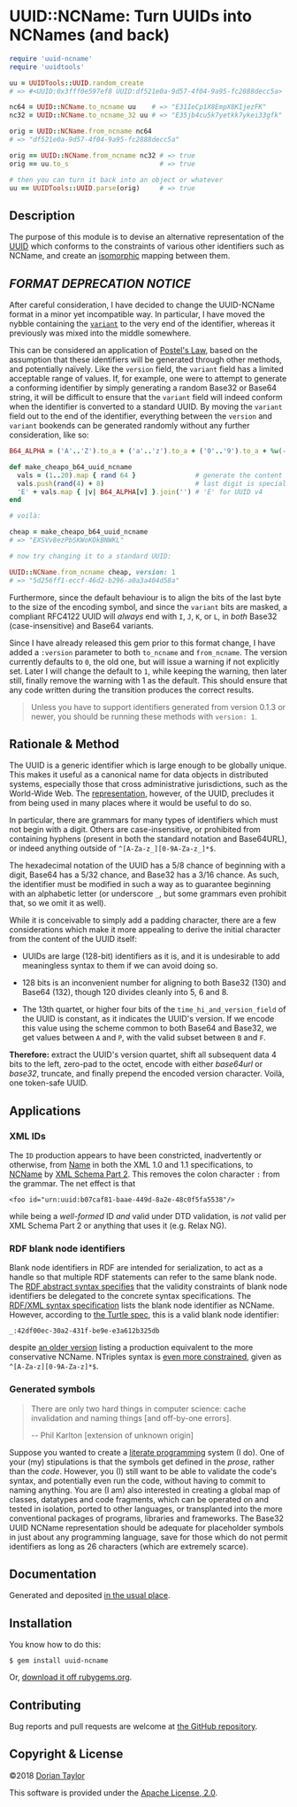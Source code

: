 # UUID::NCName: Turn UUIDs into NCNames (and back)

```ruby
require 'uuid-ncname'
require 'uuidtools'

uu = UUIDTools::UUID.random_create
# => #<UUID:0x3fff0e597ef8 UUID:df521e0a-9d57-4f04-9a95-fc2888decc5a>

nc64 = UUID::NCName.to_ncname uu    # => "E31IeCp1X8EmpX8KIjezFK"
nc32 = UUID::NCName.to_ncname_32 uu # => "E35jb4cu5k7yetkk7ykei33gfk"

orig = UUID::NCName.from_ncname nc64
# => "df521e0a-9d57-4f04-9a95-fc2888decc5a"

orig == UUID::NCName.from_ncname nc32 # => true
orig == uu.to_s                       # => true

# then you can turn it back into an object or whatever
uu == UUIDTools::UUID.parse(orig)     # => true
```

## Description

The purpose of this module is to devise an alternative representation
of the [UUID](http://tools.ietf.org/html/rfc4122) which conforms to
the constraints of various other identifiers such as NCName, and create an
[isomorphic](http://en.wikipedia.org/wiki/Isomorphism) mapping between
them.

## _FORMAT DEPRECATION NOTICE_

After careful consideration, I have decided to change the UUID-NCName
format in a minor yet incompatible way. In particular, I have moved
the nybble containing
the [`variant`](https://tools.ietf.org/html/rfc4122#section-4.1.1) to
the very end of the identifier, whereas it previously was mixed into
the middle somewhere.

This can be considered an application
of [Postel's Law](https://en.wikipedia.org/wiki/Postel%27s_law), based
on the assumption that these identifiers will be generated through
other methods, and potentially naïvely. Like the `version` field, the
`variant` field has a limited acceptable range of values. If, for
example, one were to attempt to generate a conforming identifier by
simply generating a random Base32 or Base64 string, it will be
difficult to ensure that the `variant` field will indeed conform when
the identifier is converted to a standard UUID. By moving the
`variant` field out to the end of the identifier, everything between
the `version` and `variant` bookends can be generated randomly without
any further consideration, like so:

```ruby
B64_ALPHA = ('A'..'Z').to_a + ('a'..'z').to_a + ('0'..'9').to_a + %w(- _)

def make_cheapo_b64_uuid_ncname
  vals = (1..20).map { rand 64 }               # generate the content
  vals.push(rand(4) + 8)                       # last digit is special
  'E' + vals.map { |v| B64_ALPHA[v] }.join('') # 'E' for UUID v4
end

# voilà:

cheap = make_cheapo_b64_uuid_ncname
# => "EXSVv8ezPbSKWoKOkBNWKL"

# now try changing it to a standard UUID:

UUID::NCName.from_ncname cheap, version: 1
# => "5d256ff1-eccf-46d2-b296-a0a3a404d58a"
```

Furthermore, since the default behaviour is to align the bits of the
last byte to the size of the encoding symbol, and since the `variant`
bits are masked, a compliant RFC4122 UUID will _always_ end with `I`,
`J`, `K`, or `L`, in _both_ Base32 (case-insensitive) and Base64
variants.

Since I have already released this gem prior to this format change, I
have added a `:version` parameter to both `to_ncname` and
`from_ncname`. The version currently defaults to `0`, the old one, but
will issue a warning if not explicitly set. Later I will change the
default to `1`, while keeping the warning, then later still, finally
remove the warning with 1 as the default. This should ensure that any
code written during the transition produces the correct results.

> Unless you have to support identifiers generated from version 0.1.3
> or newer, you should be running these methods with `version: 1`.

## Rationale & Method

The UUID is a generic identifier which is large enough to be globally
unique. This makes it useful as a canonical name for data objects in
distributed systems, especially those that cross administrative
jurisdictions, such as the World-Wide Web. The
[representation](http://tools.ietf.org/html/rfc4122#section-3),
however, of the UUID, precludes it from being used in many places
where it would be useful to do so.

In particular, there are grammars for many types of identifiers which
must not begin with a digit. Others are case-insensitive, or
prohibited from containing hyphens (present in both the standard
notation and Base64URL), or indeed anything outside of
`^[A-Za-z_][0-9A-Za-z_]*$`.

The hexadecimal notation of the UUID has a 5/8 chance of beginning
with a digit, Base64 has a 5/32 chance, and Base32 has a 3/16
chance. As such, the identifier must be modified in such a way as to
guarantee beginning with an alphabetic letter (or underscore `_`, but
some grammars even prohibit that, so we omit it as well).

While it is conceivable to simply add a padding character, there are a
few considerations which make it more appealing to derive the initial
character from the content of the UUID itself:

* UUIDs are large (128-bit) identifiers as it is, and it is
  undesirable to add meaningless syntax to them if we can avoid doing
  so.

* 128 bits is an inconvenient number for aligning to both Base32 (130)
  and Base64 (132), though 120 divides cleanly into 5, 6 and 8.

* The 13th quartet, or higher four bits of the
  `time_hi_and_version_field` of the UUID is constant, as it indicates
  the UUID's version. If we encode this value using the scheme common
  to both Base64 and Base32, we get values between `A` and `P`, with
  the valid subset between `B` and `F`.

**Therefore:** extract the UUID's version quartet, shift all
subsequent data 4 bits to the left, zero-pad to the octet, encode with
either _base64url_ or _base32_, truncate, and finally prepend the
encoded version character. Voilà, one token-safe UUID.

## Applications

### XML IDs

The `ID` production appears to have been constricted, inadvertently or
otherwise, from [Name](http://www.w3.org/TR/xml11/#NT-Name) in both
the XML 1.0 and 1.1 specifications,
to [NCName](http://www.w3.org/TR/xml-names/#NT-NCName)
by [XML Schema Part 2](http://www.w3.org/TR/xmlschema-2/#ID). This
removes the colon character `:` from the grammar. The net effect is
that

    <foo id="urn:uuid:b07caf81-baae-449d-8a2e-48c0f5fa5538"/>

while being a _well-formed_ ID _and_ valid under DTD validation, is
_not_ valid per XML Schema Part 2 or anything that uses it (e.g. Relax
NG).

### RDF blank node identifiers

Blank node identifiers in RDF are intended for serialization, to act
as a handle so that multiple RDF statements can refer to the same
blank
node. The
[RDF abstract syntax specifies](http://www.w3.org/TR/rdf-concepts/#section-URI-Vocabulary) that
the validity constraints of blank node identifiers be delegated to the
concrete syntax
specifications. The
[RDF/XML syntax specification](http://www.w3.org/TR/rdf-syntax-grammar/#rdf-id) lists
the blank node identifier as NCName. However, according
to [the Turtle spec](http://www.w3.org/TR/turtle/#BNodes), this is a
valid blank node identifier:

    _:42df00ec-30a2-431f-be9e-e3a612b325db

despite
[an older version](http://www.w3.org/TeamSubmission/turtle/#nodeID)
listing a production equivalent to the more conservative
NCName. NTriples syntax is
[even more constrained](http://www.w3.org/TR/rdf-testcases/#ntriples),
given as `^[A-Za-z][0-9A-Za-z]*$`.

### Generated symbols

> There are only two hard things in computer science: cache
> invalidation and naming things [and off-by-one errors].
>
> -- Phil Karlton [extension of unknown origin]

Suppose you wanted to create a [literate
programming](http://en.wikipedia.org/wiki/Literate_programming) system
(I do). One of your (my) stipulations is that the symbols get defined
in the *prose*, rather than the _code_. However, you (I) still want
to be able to validate the code's syntax, and potentially even run the
code, without having to commit to naming anything. You are (I am) also
interested in creating a global map of classes, datatypes and code
fragments, which can be operated on and tested in isolation, ported to
other languages, or transplanted into the more conventional packages
of programs, libraries and frameworks. The Base32 UUID NCName
representation should be adequate for placeholder symbols in just
about any programming language, save for those which do not permit
identifiers as long as 26 characters (which are extremely scarce).

## Documentation

Generated and deposited
[in the usual place](http://www.rubydoc.info/gems/uuid-ncname/).

## Installation

You know how to do this:

    $ gem install uuid-ncname

Or, [download it off rubygems.org](https://rubygems.org/gems/uuid-ncname).

## Contributing

Bug reports and pull requests are welcome at
[the GitHub repository](https://github.com/doriantaylor/rb-uuid-ncname).

## Copyright & License

©2018 [Dorian Taylor](https://doriantaylor.com/)

This software is provided under
the [Apache License, 2.0](https://www.apache.org/licenses/LICENSE-2.0).
